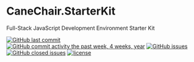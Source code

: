 # CaneChair.StarterKit  
Full-Stack JavaScript Development Environment Starter Kit

[![GitHub last commit](https://img.shields.io/github/last-commit/simon8029/CaneChair.StarterKit.svg)]() [![GitHub commit activity the past week, 4 weeks, year](https://img.shields.io/github/commit-activity/4w/simon8029/CaneChair.StarterKit.svg)]() [![GitHub issues](https://img.shields.io/github/issues/simon8029/CaneChair.StarterKit.svg)]() [![GitHub closed issues](https://img.shields.io/github/issues-closed/simon8029/CaneChair.StarterKit.svg?colorB=green)]() [![license](https://img.shields.io/github/license/simon8029/CaneChair.StarterKit.svg)]() 
